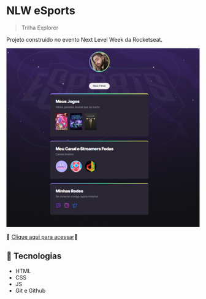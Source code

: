 # NLW eSports 

>Trilha Explorer

Projeto construido no evento Next Level Week da Rocketseat.

![preview](./.github/preview.png)

🤖 [Clique aqui para acessar](https://savonitti.github.io/nlw-esports-explorer/)🤖

## 💼 Tecnologias

- HTML
- CSS
- JS
- Git e Github

##
